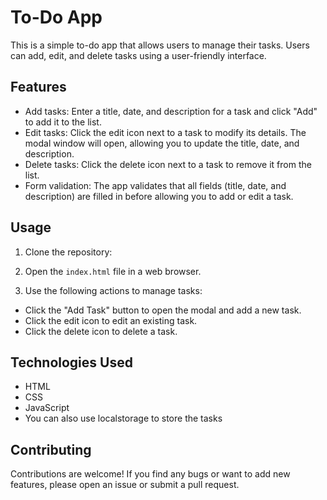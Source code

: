# To-Do App

This is a simple to-do app that allows users to manage their tasks. Users can add, edit, and delete tasks using a user-friendly interface.

## Features

- Add tasks: Enter a title, date, and description for a task and click "Add" to add it to the list.
- Edit tasks: Click the edit icon next to a task to modify its details. The modal window will open, allowing you to update the title, date, and description.
- Delete tasks: Click the delete icon next to a task to remove it from the list.
- Form validation: The app validates that all fields (title, date, and description) are filled in before allowing you to add or edit a task.

## Usage

1. Clone the repository:

2. Open the `index.html` file in a web browser.

3. Use the following actions to manage tasks:

- Click the "Add Task" button to open the modal and add a new task.
- Click the edit icon to edit an existing task.
- Click the delete icon to delete a task.

## Technologies Used

- HTML
- CSS
- JavaScript
- You can also use localstorage to store the tasks

## Contributing

Contributions are welcome! If you find any bugs or want to add new features, please open an issue or submit a pull request.
